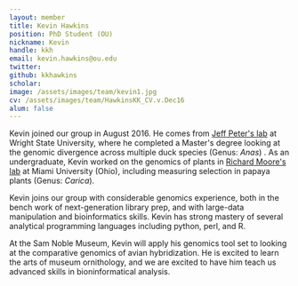 ```yaml
---
layout: member
title: Kevin Hawkins
position: PhD Student (OU)
nickname: Kevin
handle: kkh
email: kevin.hawkins@ou.edu
twitter:
github: kkhawkins
scholar:
image: /assets/images/team/kevin1.jpg
cv: /assets/images/team/HawkinsKK_CV.v.Dec16
alum: false
---
```


Kevin joined our group in August 2016. He comes from [Jeff Peter's lab](http://people.wright.edu/jeffrey.peters) at Wright State University, where he completed a Master's degree looking at the genomic divergence across multiple duck species (Genus: *Anas*) . As an undergraduate, Kevin worked on the genomics of plants in [Richard Moore's lab](http://miamioh.edu/cas/academics/departments/biology/about/faculty/moore/index.html) at Miami University (Ohio), including measuring selection in papaya plants (Genus: *Carica*). 

Kevin joins our group with considerable genomics experience, both in the bench work of next-generation library prep, and with large-data manipulation and bioinformatics skills.  Kevin has strong mastery of several analytical programming languages including python, perl, and R.

At the Sam Noble Museum, Kevin will apply his genomics tool set to looking at the comparative genomics of avian hybridization. He is excited to learn the arts of museum ornithology, and we are excited to have him teach us advanced skills in bioninformatical analysis. 


